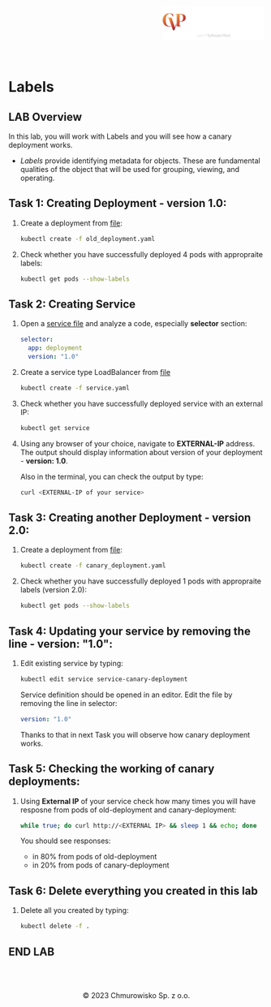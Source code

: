 <img src="../../../img/logo.png" alt="CVP logo" width="200" align="right">
<br><br>
<br><br>
<br><br>

# Labels
## LAB Overview

In this lab, you will work with Labels and you will see how a canary deployment works.

* *Labels* provide identifying metadata for objects. These are fundamental qualities of the object that will be used for grouping, viewing, and operating.

## Task 1: Creating Deployment - version 1.0:

1. Create a deployment from [file](./files/old_deployment.yaml):
    
    ```bash
    kubectl create -f old_deployment.yaml
    ```

1. Check whether you have successfully deployed 4 pods with appropraite labels:

    ```bash
    kubectl get pods --show-labels
    ```

## Task 2: Creating Service
1. Open a [service file](./files/service.yaml) and analyze a code, especially **selector** section:
    
    ```yaml
    selector:
      app: deployment
      version: "1.0"
    ```
1. Create a service type LoadBalancer from [file](./files/service.yaml)
    
    ```bash
    kubectl create -f service.yaml
    ```

1. Check whether you have successfully deployed service with an external IP:

    ```bash
    kubectl get service
    ```

1. Using any browser of your choice, navigate to **EXTERNAL-IP** address. The output should display information about version of your deployment - **version: 1.0**. 

    Also in the terminal, you can check the output by type:
    ```bash
    curl <EXTERNAL-IP of your service>
    ```

## Task 3: Creating another Deployment - version 2.0:

1. Create a deployment from [file](./files/canary_deployment.yaml):
    
    ```bash
    kubectl create -f canary_deployment.yaml
    ```

1. Check whether you have successfully deployed 1 pods with appropraite labels (version 2.0):

    ```bash
    kubectl get pods --show-labels
    ```

## Task 4: Updating your service by removing the line - version: "1.0":

1. Edit existing service by typing:
    
    ```bash
    kubectl edit service service-canary-deployment
    ```
    Service definition should be opened in an editor. Edit the file by removing the line in selector:
    ```yaml
    version: "1.0"
    ```
    Thanks to that in next Task you will observe how canary deployment works.

## Task 5: Checking the working of canary deployments:
1. Using **External IP** of your service check how many times you will have resposne from pods of old-deployment and canary-deployment:
    
    ```bash
    while true; do curl http://<EXTERNAL IP> && sleep 1 && echo; done
    ```
    You should see responses: 
    - in 80% from pods of old-deployment 
    - in 20% from pods of canary-deployment

## Task 6: Delete everything you created in this lab
1. Delete all you created by typing:
    ```bash
    kubectl delete -f .
    ```
## END LAB

<br><br>

<center><p>&copy; 2023 Chmurowisko Sp. z o.o.<p></center>
